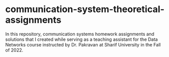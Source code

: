 # communication-system-theoretical-assignments

In this repository, communication systems homework assignments and solutions that I created while serving as a teaching assistant for the Data Networks course instructed by Dr. Pakravan at Sharif University in the Fall of 2022.
